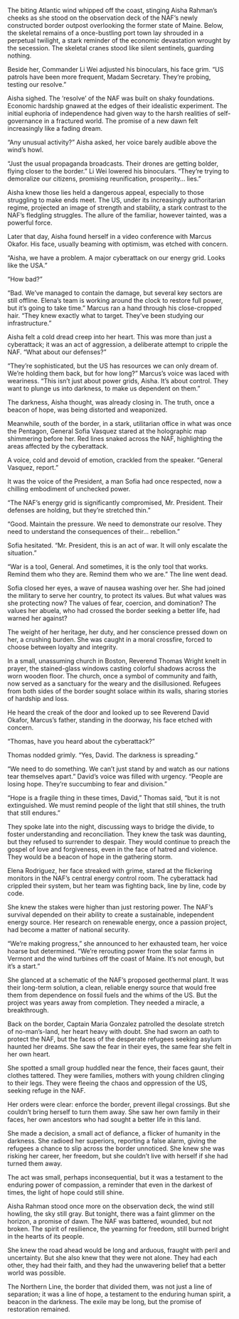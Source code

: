 The biting Atlantic wind whipped off the coast, stinging Aisha Rahman’s cheeks as she stood on the observation deck of the NAF’s newly constructed border outpost overlooking the former state of Maine. Below, the skeletal remains of a once-bustling port town lay shrouded in a perpetual twilight, a stark reminder of the economic devastation wrought by the secession. The skeletal cranes stood like silent sentinels, guarding nothing.

Beside her, Commander Li Wei adjusted his binoculars, his face grim. “US patrols have been more frequent, Madam Secretary. They’re probing, testing our resolve.”

Aisha sighed. The ‘resolve’ of the NAF was built on shaky foundations. Economic hardship gnawed at the edges of their idealistic experiment. The initial euphoria of independence had given way to the harsh realities of self-governance in a fractured world. The promise of a new dawn felt increasingly like a fading dream.

“Any unusual activity?” Aisha asked, her voice barely audible above the wind’s howl.

“Just the usual propaganda broadcasts. Their drones are getting bolder, flying closer to the border.” Li Wei lowered his binoculars. “They’re trying to demoralize our citizens, promising reunification, prosperity… lies.”

Aisha knew those lies held a dangerous appeal, especially to those struggling to make ends meet. The US, under its increasingly authoritarian regime, projected an image of strength and stability, a stark contrast to the NAF’s fledgling struggles. The allure of the familiar, however tainted, was a powerful force.

Later that day, Aisha found herself in a video conference with Marcus Okafor. His face, usually beaming with optimism, was etched with concern.

“Aisha, we have a problem. A major cyberattack on our energy grid. Looks like the USA.”

“How bad?”

“Bad. We’ve managed to contain the damage, but several key sectors are still offline. Elena’s team is working around the clock to restore full power, but it’s going to take time.” Marcus ran a hand through his close-cropped hair. “They knew exactly what to target. They’ve been studying our infrastructure.”

Aisha felt a cold dread creep into her heart. This was more than just a cyberattack; it was an act of aggression, a deliberate attempt to cripple the NAF. “What about our defenses?”

“They’re sophisticated, but the US has resources we can only dream of. We’re holding them back, but for how long?” Marcus’s voice was laced with weariness. “This isn’t just about power grids, Aisha. It’s about control. They want to plunge us into darkness, to make us dependent on them.”

The darkness, Aisha thought, was already closing in. The truth, once a beacon of hope, was being distorted and weaponized.

Meanwhile, south of the border, in a stark, utilitarian office in what was once the Pentagon, General Sofia Vasquez stared at the holographic map shimmering before her. Red lines snaked across the NAF, highlighting the areas affected by the cyberattack.

A voice, cold and devoid of emotion, crackled from the speaker. “General Vasquez, report.”

It was the voice of the President, a man Sofia had once respected, now a chilling embodiment of unchecked power.

“The NAF’s energy grid is significantly compromised, Mr. President. Their defenses are holding, but they’re stretched thin.”

“Good. Maintain the pressure. We need to demonstrate our resolve. They need to understand the consequences of their… rebellion.”

Sofia hesitated. “Mr. President, this is an act of war. It will only escalate the situation.”

“War is a tool, General. And sometimes, it is the only tool that works. Remind them who they are. Remind them who we are.” The line went dead.

Sofia closed her eyes, a wave of nausea washing over her. She had joined the military to serve her country, to protect its values. But what values was she protecting now? The values of fear, coercion, and domination? The values her abuela, who had crossed the border seeking a better life, had warned her against?

The weight of her heritage, her duty, and her conscience pressed down on her, a crushing burden. She was caught in a moral crossfire, forced to choose between loyalty and integrity.

In a small, unassuming church in Boston, Reverend Thomas Wright knelt in prayer, the stained-glass windows casting colorful shadows across the worn wooden floor. The church, once a symbol of community and faith, now served as a sanctuary for the weary and the disillusioned. Refugees from both sides of the border sought solace within its walls, sharing stories of hardship and loss.

He heard the creak of the door and looked up to see Reverend David Okafor, Marcus’s father, standing in the doorway, his face etched with concern.

“Thomas, have you heard about the cyberattack?”

Thomas nodded grimly. “Yes, David. The darkness is spreading.”

“We need to do something. We can’t just stand by and watch as our nations tear themselves apart.” David’s voice was filled with urgency. “People are losing hope. They’re succumbing to fear and division.”

“Hope is a fragile thing in these times, David,” Thomas said, “but it is not extinguished. We must remind people of the light that still shines, the truth that still endures.”

They spoke late into the night, discussing ways to bridge the divide, to foster understanding and reconciliation. They knew the task was daunting, but they refused to surrender to despair. They would continue to preach the gospel of love and forgiveness, even in the face of hatred and violence. They would be a beacon of hope in the gathering storm.

Elena Rodriguez, her face streaked with grime, stared at the flickering monitors in the NAF’s central energy control room. The cyberattack had crippled their system, but her team was fighting back, line by line, code by code.

She knew the stakes were higher than just restoring power. The NAF’s survival depended on their ability to create a sustainable, independent energy source. Her research on renewable energy, once a passion project, had become a matter of national security.

“We’re making progress,” she announced to her exhausted team, her voice hoarse but determined. “We’re rerouting power from the solar farms in Vermont and the wind turbines off the coast of Maine. It’s not enough, but it’s a start.”

She glanced at a schematic of the NAF’s proposed geothermal plant. It was their long-term solution, a clean, reliable energy source that would free them from dependence on fossil fuels and the whims of the US. But the project was years away from completion. They needed a miracle, a breakthrough.

Back on the border, Captain Maria Gonzalez patrolled the desolate stretch of no-man’s-land, her heart heavy with doubt. She had sworn an oath to protect the NAF, but the faces of the desperate refugees seeking asylum haunted her dreams. She saw the fear in their eyes, the same fear she felt in her own heart.

She spotted a small group huddled near the fence, their faces gaunt, their clothes tattered. They were families, mothers with young children clinging to their legs. They were fleeing the chaos and oppression of the US, seeking refuge in the NAF.

Her orders were clear: enforce the border, prevent illegal crossings. But she couldn’t bring herself to turn them away. She saw her own family in their faces, her own ancestors who had sought a better life in this land.

She made a decision, a small act of defiance, a flicker of humanity in the darkness. She radioed her superiors, reporting a false alarm, giving the refugees a chance to slip across the border unnoticed. She knew she was risking her career, her freedom, but she couldn’t live with herself if she had turned them away.

The act was small, perhaps inconsequential, but it was a testament to the enduring power of compassion, a reminder that even in the darkest of times, the light of hope could still shine.

Aisha Rahman stood once more on the observation deck, the wind still howling, the sky still gray. But tonight, there was a faint glimmer on the horizon, a promise of dawn. The NAF was battered, wounded, but not broken. The spirit of resilience, the yearning for freedom, still burned bright in the hearts of its people.

She knew the road ahead would be long and arduous, fraught with peril and uncertainty. But she also knew that they were not alone. They had each other, they had their faith, and they had the unwavering belief that a better world was possible.

The Northern Line, the border that divided them, was not just a line of separation; it was a line of hope, a testament to the enduring human spirit, a beacon in the darkness. The exile may be long, but the promise of restoration remained.